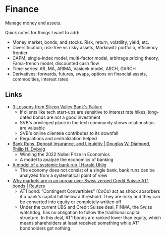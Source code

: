 # Finance

Manage money and assets.

Quick notes for things I want to add:

- Money market, bonds, and stocks. Risk, return, volatility, yield, etc.
- Diversification, risk-free vs risky assets, Markowitz portfolio, efficiency
  frontier
- CAPM, single-index model, multi-factor model, arbitrage pricing theory,
  Fama-french model, discounted cash flow
- Time-series: AR, MA, ARIMA, Vasicek model, ARCH, GARCH
- Derivatives: forwards, futures, swaps, options on financial assets,
  commodities, interest rates

## Links

- [3 Lessons from Silicon Valley Bank's Failure](https://www.nytimes.com/2023/03/11/technology/silicon-valley-bank-failure-lessons.html)
  - If clients like tech start-ups are sensitive to interest rate hikes,
    long-dated bonds are not a good investment
  - SVB's privileged place in the tech community shows relationships are
    valuable
  - SVB's online clientele contributes to its downfall
  - Regulations and centralization helped
- [Bank Runs, Deposit Insurance, and Liquidity | Douglas W. Diamond, Philip H. Dybvig](https://www.journals.uchicago.edu/doi/epdf/10.1086/261155)
  - Winning the 2022 Nobel Prize in Economics
  - A model to analyze the economics of banking
- [A model of a systemic bank run | Harald Uhlig](https://home.uchicago.edu/~huhlig/papers/uhlig.jme.2010.pdf)
  - The economy does not consist of a single bank, bank runs can be analyzed
    from a systematical point of view
- [Why markets are in an uproar over Swiss zeroed Credit Suisse AT1 bonds | Reuters](https://www.reuters.com/markets/why-markets-are-uproar-over-risky-bank-bond-known-at1-2023-03-20/)
  - AT1 bond: "Contingent Convertibles" (CoCo) act as shock absorbers if a
    bank's capital fall below a threshold. They are risky and they can be
    converted into equity or completely written off
  - Under the current UBS and Credit Suisse deal, FINMA, the Swiss watchdog, has
    no obligation to follow the traditional capital structure. In this deal, AT1
    bonds are ranked lower than equity, which means shareholders at least
    received something while AT1 bondholders got nothing
